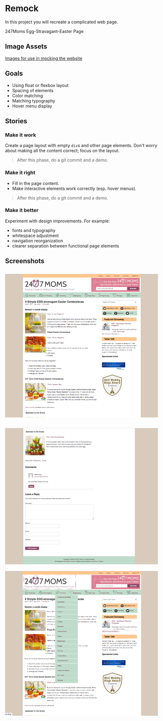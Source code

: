# Remock


In this project you will recreate a complicated web page.

247Moms Egg-Stravagant-Easter Page

## Image Assets

[Images for use in mocking the website](https://drive.google.com/drive/folders/1UIxpu7l27G6JSxfxNjJcaNxrZiYenlJT?usp=sharing)

## Goals

  * Using float or flexbox layout
  * Spacing of elements
  * Color matching
  * Matching typography
  * Hover menu display

## Stories

<!--BOX-->
### Make it work

Create a page layout with empty `div`s and other page elements. Don't worry about making all the content correct; focus on the layout.

> After this phase, do a git commit and a demo.

<!--/BOX-->

<!--BOX-->
### Make it right

* Fill in the page content.
* Make interactive elements work correctly (esp. hover menus).

> After this phase, do a git commit and a demo.

<!--/BOX-->

<!--BOX-->
### Make it better

Experiment with design improvements. For example:

* fonts and typography
* whitespace adjustment
* navigation reorganization
* clearer separation between functional page elements

<!--/BOX-->

## Screenshots

![](247Moms-3.png)
---------------
![](247Moms-2.png)
---------------
![](247Moms-1.png)
